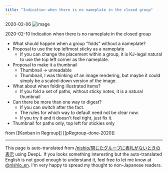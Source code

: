 ```yaml
---
title: "Indication when there is no nameplate in the closed group"
---
```


2020-02-06
![image](https://gyazo.com/e64a2ba37a56c40d127d6f2c08c9b2d6/thumb/1000)


2020-02-10
Indication when there is no nameplate in the closed group
- What should happen when a group "folds" without a nameplate?
- Proposal to use the top leftmost sticky as a nameplate
    - If you can change the placement within a group, it is KJ-legal natural to use the top left corner as the nameplate.
- Proposal to make it a thumbnail
    - Thumbnail -> unreadable
    - Thumbnail, I was thinking of an image rendering, but maybe it could simply be a scaled-down version of the image.
- What about when folding illustrated items?
    - If you fold a set of paths, without sticky notes, it is a natural thumbnail
- Can there be more than one way to digest?
    - If you can switch after the fact.
    - The rules for which way to default need not be clear now.
    - If you try it and it doesn't feel right, just fix it.
- Thumbnail for paths only, top left for stickies only

from  [[Kanban in Regroup]]
[[pRegroup-done-2020]]


---
This page is auto-translated from [/nishio/閉じたグループに表札がないときの表示](https://scrapbox.io/nishio/閉じたグループに表札がないときの表示) using DeepL. If you looks something interesting but the auto-translated English is not good enough to understand it, feel free to let me know at [@nishio_en](https://twitter.com/nishio_en). I'm very happy to spread my thought to non-Japanese readers.